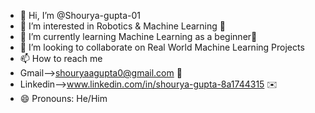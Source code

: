 - 👋 Hi, I’m @Shourya-gupta-01
- 👀 I’m interested in Robotics & Machine Learning 🤖
- 🌱 I’m currently learning Machine Learning as a beginner🔰
- 💞️ I’m looking to collaborate on Real World Machine Learning Projects 
- 📫 How to reach me
- Gmail-->shouryaagupta0@gmail.com 📩
- Linkedin-->www.linkedin.com/in/shourya-gupta-8a1744315 ✉️
- 😄 Pronouns: He/Him

<!---
Shourya-gupta-01/Shourya-gupta-01 is a ✨ special ✨ repository because its `README.md` (this file) appears on your GitHub profile.
You can click the Preview link to take a look at your changes.
--->
